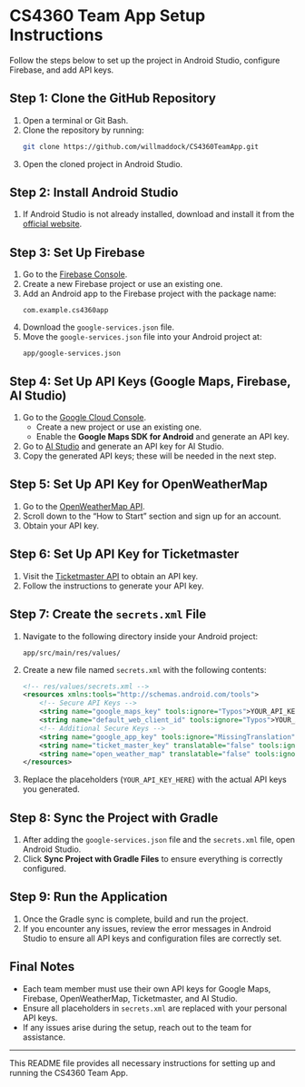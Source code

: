 
# CS4360 Team App Setup Instructions

Follow the steps below to set up the project in Android Studio, configure Firebase, and add API keys.

## Step 1: Clone the GitHub Repository
1. Open a terminal or Git Bash.
2. Clone the repository by running:
   ```bash
   git clone https://github.com/willmaddock/CS4360TeamApp.git
   ```
3. Open the cloned project in Android Studio.

## Step 2: Install Android Studio
1. If Android Studio is not already installed, download and install it from the [official website](https://developer.android.com/studio).

## Step 3: Set Up Firebase
1. Go to the [Firebase Console](https://console.firebase.google.com/).
2. Create a new Firebase project or use an existing one.
3. Add an Android app to the Firebase project with the package name:
   ```
   com.example.cs4360app
   ```
4. Download the `google-services.json` file.
5. Move the `google-services.json` file into your Android project at:
   ```
   app/google-services.json
   ```

## Step 4: Set Up API Keys (Google Maps, Firebase, AI Studio)
1. Go to the [Google Cloud Console](https://console.cloud.google.com/).
    - Create a new project or use an existing one.
    - Enable the **Google Maps SDK for Android** and generate an API key.
2. Go to [AI Studio](https://aistudio.google.com/app/apikey) and generate an API key for AI Studio.
3. Copy the generated API keys; these will be needed in the next step.

## Step 5: Set Up API Key for OpenWeatherMap
1. Go to the [OpenWeatherMap API](https://openweathermap.org/api/one-call-3).
2. Scroll down to the “How to Start” section and sign up for an account.
3. Obtain your API key.

## Step 6: Set Up API Key for Ticketmaster
1. Visit the [Ticketmaster API](https://developer.ticketmaster.com/products-and-docs/apis/getting-started/) to obtain an API key.
2. Follow the instructions to generate your API key.

## Step 7: Create the `secrets.xml` File
1. Navigate to the following directory inside your Android project:
   ```
   app/src/main/res/values/
   ```
2. Create a new file named `secrets.xml` with the following contents:

   ```xml
   <!-- res/values/secrets.xml -->
   <resources xmlns:tools="http://schemas.android.com/tools">
       <!-- Secure API Keys -->
       <string name="google_maps_key" tools:ignore="Typos">YOUR_API_KEY_HERE</string>
       <string name="default_web_client_id" tools:ignore="Typos">YOUR_API_KEY_HERE</string>
       <!-- Additional Secure Keys -->
       <string name="google_app_key" tools:ignore="MissingTranslation">YOUR_API_KEY_HERE</string>
       <string name="ticket_master_key" translatable="false" tools:ignore="MissingTranslation">YOUR_API_KEY_HERE</string>
       <string name="open_weather_map" translatable="false" tools:ignore="MissingTranslation">YOUR_API_KEY_HERE</string>
   </resources>
   ```

3. Replace the placeholders (`YOUR_API_KEY_HERE`) with the actual API keys you generated.

## Step 8: Sync the Project with Gradle
1. After adding the `google-services.json` file and the `secrets.xml` file, open Android Studio.
2. Click **Sync Project with Gradle Files** to ensure everything is correctly configured.

## Step 9: Run the Application
1. Once the Gradle sync is complete, build and run the project.
2. If you encounter any issues, review the error messages in Android Studio to ensure all API keys and configuration files are correctly set.

## Final Notes
- Each team member must use their own API keys for Google Maps, Firebase, OpenWeatherMap, Ticketmaster, and AI Studio.
- Ensure all placeholders in `secrets.xml` are replaced with your personal API keys.
- If any issues arise during the setup, reach out to the team for assistance.

---

This README file provides all necessary instructions for setting up and running the CS4360 Team App.
